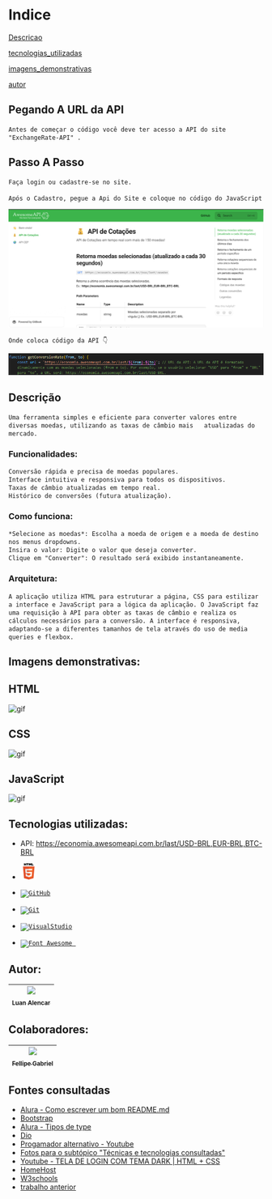 # Indice

[Descricao](#descrição)

[tecnologias_utilizadas](#tecnologias-utilizadas)

[imagens_demonstrativas](#imagens-demonstrativas)

[autor](#autor)

## Pegando A URL da API

    Antes de começar o código você deve ter acesso a API do site "ExchangeRate-API" . 

## Passo A Passo

    Faça login ou cadastre-se no site.

    Após o Cadastro, pegue a Api do Site e coloque no código do JavaScript

    

![imagem-da-api](img/AW.png)

    Onde coloca código da API 👇

![imagem-da-api](img/CONV.png)

## Descrição

    Uma ferramenta simples e eficiente para converter valores entre diversas moedas, utilizando as taxas de câmbio mais   atualizadas do mercado.

### Funcionalidades:

    Conversão rápida e precisa de moedas populares.
    Interface intuitiva e responsiva para todos os dispositivos.
    Taxas de câmbio atualizadas em tempo real.
    Histórico de conversões (futura atualização).

### Como funciona:

    *Selecione as moedas*: Escolha a moeda de origem e a moeda de destino nos menus dropdowns.
    Insira o valor: Digite o valor que deseja converter.
    Clique em "Converter": O resultado será exibido instantaneamente.



### Arquitetura:

    A aplicação utiliza HTML para estruturar a página, CSS para estilizar a interface e JavaScript para a lógica da aplicação. O JavaScript faz uma requisição à API para obter as taxas de câmbio e realiza os cálculos necessários para a conversão. A interface é responsiva, adaptando-se a diferentes tamanhos de tela através do uso de media queries e flexbox.


## Imagens demonstrativas:

## HTML

![gif](img/IMAGEM.gif)

## CSS

![gif](img/immg.gif)

## JavaScript

![gif](img/jva.gif)


## Tecnologias utilizadas:



* API:  https://economia.awesomeapi.com.br/last/USD-BRL,EUR-BRL,BTC-BRL
 
* [<code><img height="32" src="https://raw.githubusercontent.com/github/explore/80688e429a7d4ef2fca1e82350fe8e3517d3494d/topics/html/html.png" alt="HTML5"/></code>](https://developer.mozilla.org/pt-BR/docs/Web/HTML)
* [<code><img height="32" src="https://static.vecteezy.com/system/resources/previews/027/127/560/original/javascript-logo-javascript-icon-transparent-free-png.png" alt="GitHub"/></code>](https://github.com/)
* [<code><img height="32" src="https://www.malwarebytes.com/wp-content/uploads/sites/2/2023/01/asset_upload_file97293_255583.jpg" alt="Git"/></code>](https://git-scm.com/)
* [<code><img height="32" src="https://img.shields.io/badge/VSCode-0078D4?style=for-the-badge&logo=visual%20studio%20code&logoColor=white" alt="VisualStudio"/></code>](https://code.visualstudio.com/)
* [<code><img height="32" src="https://img.shields.io/badge/GitHub-100000?style=for-the-badge&logo=github&logoColor=white" alt="Font Awesome "/></code>](https://fontawesome.com/versions)
 

## Autor:
|  [<img loading="lazy" src="https://avatars.githubusercontent.com/u/140835172?v=4 " width=115><br><sub>Luan Alencar</sub>](https://github.com/luan18alencar) |  
| :---: |

## Colaboradores:

|  [<img loading="lazy" src="https://avatars.githubusercontent.com/u/140835172?v=4 " width=115><br><sub>Fellipe Gabriel</sub>](https://github.com/Fell1pe) |  
| :---: |


 
 
 
## Fontes consultadas
* [Alura - Como escrever um bom README.md](https://www.alura.com.br/artigos/escrever-bom-readme)
* [Bootstrap](https://getbootstrap.com/docs/5.3/forms/checks-radios/#radios)
* [Alura - Tipos de type](https://cursos.alura.com.br/forum/topico-type-do-campo-telefone-104370)
* [Dio](https://www.dio.me/articles/tutorial-criando-um-readme-bonitao-para-o-seu-github)
* [Progamador alternativo - Youtube](https://youtu.be/HJ16WEmOWTw?si=UFvCAtBHbuCc08Hu)
* [Fotos para o subtópico "Técnicas e tecnologias consultadas"](https://github.com/alexandresanlim/Badges4-README.md-Profile)
* [Youtube - TELA DE LOGIN COM TEMA DARK | HTML + CSS](https://youtu.be/69-WfrVBli8?si=GGultNVszQg0wDUK)
* [HomeHost](https://www.homehost.com.br/blog/tutoriais/html-buttton/)
* [W3schools](https://www.w3schools.com/js/js_window_location.asp)
* [trabalho anterior](https://github.com/luan18alencar/Conversor_Simples)




